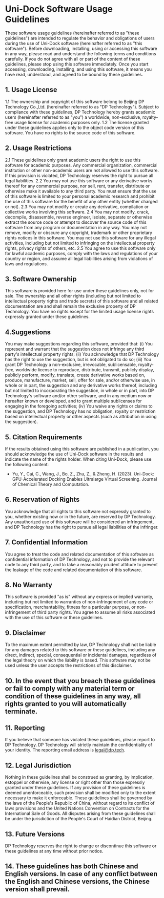 # Uni-Dock Software Usage Guidelines
These software usage guidelines (hereinafter referred to as "these guidelines") are intended to regulate the behavior and obligations of users during the use of Uni-Dock software (hereinafter referred to as "this software"). Before downloading, installing, using or accessing this software in any way, please read and understand the following terms and conditions carefully. If you do not agree with all or part of the content of these guidelines, please stop using this software immediately. Once you start accessing, downloading, installing, and using this software, it means you have read, understood, and agreed to be bound by these guidelines.
## 1. Usage License
1.1 The ownership and copyright of this software belong to Beijing DP Technology Co.,Ltd. (hereinafter referred to as "DP Technology"). Subject to compliance with these guidelines, DP Technology hereby grants academic users (hereinafter referred to as "you") a worldwide, non-exclusive, royalty-free usage license for academic purposes only.
1.2 The license granted under these guidelines applies only to the object code version of this software. You have no rights to the source code of this software.
## 2. Usage Restrictions
2.1 These guidelines only grant academic users the right to use this software for academic purposes. Any commercial organization, commercial institution or other non-academic users are not allowed to use this software. If this provision is violated, DP Technology reserves the right to pursue all legal liabilities.
2.2 You may not use this software or any derivative works thereof for any commercial purpose, nor sell, rent, transfer, distribute or otherwise make it available to any third party. You must ensure that the use of this software is limited to your personal academic research and prohibit the use of this software for the benefit of any other entity (whether charged or not).
2.3 You may not modify or create any derivative, compilation or collective works involving this software.
2.4 You may not modify, crack, decompile, disassemble, reverse engineer, isolate, separate or otherwise extract the source code or attempt to discover the source code of this software from any program or documentation in any way. You may not remove, modify or obscure any copyright, trademark or other proprietary rights notices in this software. You may not use this software for any illegal activities, including but not limited to infringing on the intellectual property rights, privacy rights of others, etc. 	2.5 You agree to use this software only for lawful academic purposes, comply with the laws and regulations of your country or region, and assume all legal liabilities arising from violations of laws and regulations.
## 3. Software Ownership
This software is provided here for use under these guidelines only, not for sale. The ownership and all other rights (including but not limited to intellectual property rights and trade secrets) of this software and all related documentation are and shall remain the exclusive property of DP Technology. You have no rights except for the limited usage license rights expressly granted under these guidelines.
## 4.Suggestions
You may make suggestions regarding this software, provided that:
(i) You represent and warrant that the suggestion does not infringe any third party's intellectual property rights;
(ii) You acknowledge that DP Technology has the right to use the suggestion, but is not obligated to do so;
(iii) You grant DP Technology a non-exclusive, irrevocable, sublicensable, royalty-free, worldwide license to reproduce, distribute, transmit, publicly display, publicly perform, modify, translate, create derivative works based on, produce, manufacture, market, sell, offer for sale, and/or otherwise use, in whole or in part, the suggestion and any derivative works thereof, including but not limited to incorporating the suggestion, in whole or in part, into DP Technology's software and/or other software, and in any medium now or hereafter known or developed, and to grant multiple sublicenses for engaging in the foregoing activities;
(iv) You waive any rights or claims to the suggestion, and DP Technology has no obligation, royalty or restriction based on intellectual property or other aspects (such as attribution in using the suggestion).
## 5. Citation Requirements
If the results obtained using this software are published in a publication, you should acknowledge the use of Uni-Dock software in the results and indicate the name of the rights holder. When citing Uni-Dock, please use the following content:
- Yu, Y., Cai, C., Wang, J., Bo, Z., Zhu, Z., & Zheng, H. (2023). Uni-Dock: GPU-Accelerated Docking Enables Ultralarge Virtual Screening. Journal of Chemical Theory and Computation.
## 6. Reservation of Rights
You acknowledge that all rights to this software not expressly granted to you, whether existing now or in the future, are reserved by DP Technology. Any unauthorized use of this software will be considered an infringement, and DP Technology has the right to pursue all legal liabilities of the infringer.
## 7. Confidential Information
You agree to treat the code and related documentation of this software as confidential information of DP Technology, and not to provide the relevant code to any third party, and to take a reasonably prudent attitude to prevent the leakage of the code and related documentation of this software.
## 8. No Warranty
This software is provided "as is" without any express or implied warranty, including but not limited to warranties of non-infringement of any code or specification, merchantability, fitness for a particular purpose, or non-infringement of third party rights. You agree to assume all risks associated with the use of this software or these guidelines.
## 9. Disclaimer
To the maximum extent permitted by law, DP Technology shall not be liable for any damages related to this software or these guidelines, including any direct, indirect, special, consequential or incidental damages, regardless of the legal theory on which the liability is based. This software may not be used unless the user accepts the restrictions of this disclaimer.
## 10. In the event that you breach these guidelines or fail to comply with any material term or condition of these guidelines in any way, all rights granted to you will automatically terminate.
## 11. Reporting
If you believe that someone has violated these guidelines, please report to DP Technology. DP Technology will strictly maintain the confidentiality of your identity. The reporting email address is legal@dp.tech.
## 12. Legal Jurisdiction
Nothing in these guidelines shall be construed as granting, by implication, estoppel or otherwise, any license or right other than those expressly granted under these guidelines. If any provision of these guidelines is deemed unenforceable, such provision shall be modified only to the extent necessary to make it enforceable. These guidelines shall be governed by the laws of the People's Republic of China, without regard to its conflict of laws provisions and the United Nations Convention on Contracts for the International Sale of Goods. All disputes arising from these guidelines shall be under the jurisdiction of the People's Court of Haidian District, Beijing.
## 13. Future Versions
DP Technology reserves the right to change or discontinue this software or these guidelines at any time without prior notice.
## 14. These guidelines has both Chinese and English versions. In case of any conflict between the English and Chinese versions, the Chinese version shall prevail.
